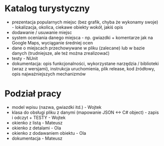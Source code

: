 # Katalog turystyczny

- prezentacja popularnych miejsc (bez grafik, chyba że wykonamy swoje) - lokalizacja, okolica, ciekawe obiekty wokół, jakiś opis
- dodawanie / usuwanie miejsc
- system oceniania danego miejsca - np. gwiazdki + komentarze jak na Google Maps, wyciąganie średniej ocen
- dane o miejscach przechowywane w pliku (zalecane) lub w bazie danych (trudniejsze, ale też można zrealizować)
- testy - NUnit
- dokumentacja: opis funkcjonalności, wykorzystane narzędzia / biblioteki (wraz z wersjami), instrukcja uruchomienia, plik release, kod źródłowy, opis najważniejszych mechanizmów

# Podział pracy

- model wpisu (nazwa, gwiazdki itd.) - Wojtek
- klasa do obsługi pliku z danymi (mapowanie JSON <-> C# object) - zapis i odczyt + TESTY - Wojtek
- okienko z listą - Mateusz
- okienko z detalami - Ola
- okienko z dodawaniem obiektu - Ola
- dokumentacja - Mateusz
